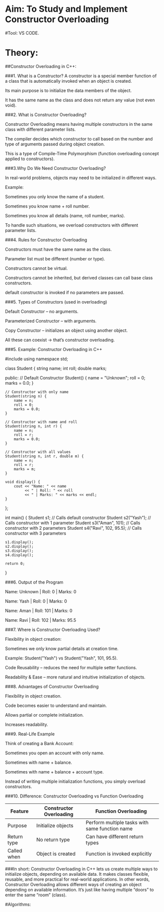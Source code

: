 # Aim: To Study and Implement Constructor Overloading

#Tool: VS CODE.

# Theory:

##Constructor Overloading in C++:

###1. What is a Constructor?
A constructor is a special member function of a class that is automatically invoked when an object is created.

Its main purpose is to initialize the data members of the object.

It has the same name as the class and does not return any value (not even void).

###2. What is Constructor Overloading?

Constructor Overloading means having multiple constructors in the same class with different parameter lists.

The compiler decides which constructor to call based on the number and type of arguments passed during object creation.

This is a type of Compile-Time Polymorphism (function overloading concept applied to constructors).

###3.Why Do We Need Constructor Overloading?

In real-world problems, objects may need to be initialized in different ways.

Example:

Sometimes you only know the name of a student.

Sometimes you know name + roll number.

Sometimes you know all details (name, roll number, marks).

To handle such situations, we overload constructors with different parameter lists.

###4. Rules for Constructor Overloading

Constructors must have the same name as the class.

Parameter list must be different (number or type).

Constructors cannot be virtual.

Constructors cannot be inherited, but derived classes can call base class constructors.

default constructor is invoked if no parameters are passed.

###5. Types of Constructors (used in overloading)

Default Constructor – no arguments.

Parameterized Constructor – with arguments.

Copy Constructor – initializes an object using another object.

All these can coexist → that’s constructor overloading.

###5. Example: Constructor Overloading in C++

#include <iostream>
using namespace std;

class Student {
    string name;
    int roll;
    double marks;

public:
    // Default Constructor
    Student() {
        name = "Unknown";
        roll = 0;
        marks = 0.0;
    }

    // Constructor with only name
    Student(string n) {
        name = n;
        roll = 0;
        marks = 0.0;
    }

    // Constructor with name and roll
    Student(string n, int r) {
        name = n;
        roll = r;
        marks = 0.0;
    }

    // Constructor with all values
    Student(string n, int r, double m) {
        name = n;
        roll = r;
        marks = m;
    }

    void display() {
        cout << "Name: " << name 
             << " | Roll: " << roll 
             << " | Marks: " << marks << endl;
    }
};

int main() {
    Student s1;                       // Calls default constructor
    Student s2("Yash");               // Calls constructor with 1 parameter
    Student s3("Aman", 101);          // Calls constructor with 2 parameters
    Student s4("Ravi", 102, 95.5);    // Calls constructor with 3 parameters

    s1.display();
    s2.display();
    s3.display();
    s4.display();

    return 0;
}

###6. Output of the Program

Name: Unknown | Roll: 0 | Marks: 0

Name: Yash | Roll: 0 | Marks: 0

Name: Aman | Roll: 101 | Marks: 0

Name: Ravi | Roll: 102 | Marks: 95.5

###7. Where is Constructor Overloading Used?

Flexibility in object creation:

Sometimes we only know partial details at creation time.

Example: Student("Yash") vs Student("Yash", 101, 95.5).

Code Reusability – reduces the need for multiple setter functions.

Readability & Ease – more natural and intuitive initialization of objects.

###8. Advantages of Constructor Overloading

 Flexibility in object creation.
 
 Code becomes easier to understand and maintain.

 Allows partial or complete initialization.
 
 Increases readability.

 ###9. Real-Life Example

Think of creating a Bank Account:

Sometimes you open an account with only name.

Sometimes with name + balance.

Sometimes with name + balance + account type.

Instead of writing multiple initialization functions, you simply overload constructors.

###10. Difference: Constructor Overloading vs Function Overloading

| Feature     | Constructor Overloading | Function Overloading                           |
| ----------- | ----------------------- | ---------------------------------------------- |
| Purpose     | Initialize objects      | Perform multiple tasks with same function name |
| Return type | No return type          | Can have different return types                |
| Called when | Object is created       | Function is invoked explicitly                 |

###In short:
Constructor Overloading in C++ lets us create multiple ways to initialize objects, depending on available data. It makes classes flexible, reusable, and more practical for real-world applications. In other words, Constructor Overloading allows different ways of creating an object depending on available information. It’s just like having multiple “doors” to enter the same “room” (class).

#Algorithms:



